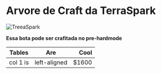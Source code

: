 # Arvore de Craft da TerraSpark


![TreeaSpark](https://github.com/user-attachments/assets/d8bb6969-5ee4-4444-a334-d0e480910a7a)

 **Essa bota pode ser crafitada no pre-hardmode**

| Tables | Are | Cool | 
|----------|:-------------:|------:|
| col 1 is| left-aligned | $1600 |
 

 
